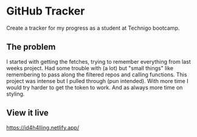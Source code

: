 # GitHub Tracker

Create a tracker for my progress as a student at Technigo bootcamp. 

## The problem

I started with getting the fetches, trying to remember everything from last weeks project. Had some trouble with (a lot) but "small things" like remembering to pass along the filtered repos and calling functions. This project was intense but I pulled through (pun intended). 
With more time I would try harder to get the token to work. And as always more time on styling. 

## View it live
https://id4h4lling.netlify.app/

